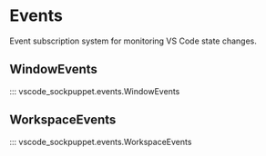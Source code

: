 # Events

Event subscription system for monitoring VS Code state changes.

## WindowEvents

::: vscode_sockpuppet.events.WindowEvents

## WorkspaceEvents

::: vscode_sockpuppet.events.WorkspaceEvents
